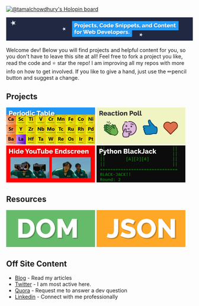 [![@tamalchowdhury's Holopin board](https://holopin.io/api/user/board?user=tamalchowdhury)](https://holopin.io/@tamalchowdhury)

![header](/img/bg.png)

Welcome dev! Below you will find projects and helpful content for you, so you don't have to leave this site at all! Feel free to fork a project you like, read the code and ⭐ star the repo! I am improving all my repos with more info on how to get involved. If you like to give a hand, just use the ✏pencil button and suggest a change.

## Projects

<a href="../../../periodic-table"><img src="/img/periodic-table.png" width="240" height="100" /></a>
<a href="../../../LinkedinReactionPollGenerator"><img src="/img/reaction-poll.png" width="240" height="100" /></a>
<a href="../../../hide-youtube-endscreen"><img src="/img/hide-yt.png" width="240" height="100" /></a>
<a href="../../../blackjack-cli"><img src="/img/blackjack.png" width="240" height="100" /></a>

## Resources

<a href="../../../dom"><img src="/img/dom.png" alt="dom" width="240" height="100" /></a>
<a href="../../../json"><img src="/img/json.png" alt="json" width="240" height="100" /></a>


## Off Site Content

- [Blog](https://tamalweb.com) - Read my articles
- [Twitter](https://twitter.com/tamalchow) - I am most active here.
- [Quora](https://www.quora.com/profile/Tamal-Web) - Request me to answer a dev question
- [Linkedin](https://www.linkedin.com/in/tamalchowdhury) - Connect with me professionally
